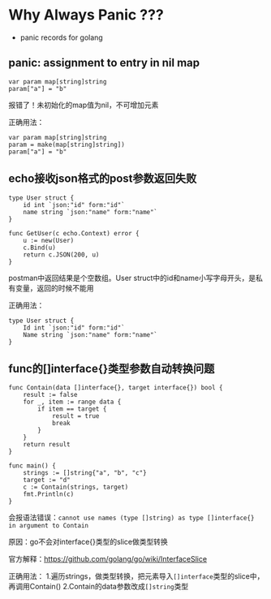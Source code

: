 # Why Always Panic ???

- panic records for golang

## panic: assignment to entry in nil map

```golang
var param map[string]string
param["a"] = "b"
```

报错了！未初始化的map值为nil，不可增加元素

正确用法：
```golang
var param map[string]string
param = make(map[string]string])
param["a"] = "b"
```

## echo接收json格式的post参数返回失败

```golang
type User struct {
    id int `json:"id" form:"id"`
    name string `json:"name" form:"name"`
}

func GetUser(c echo.Context) error {
    u := new(User)
    c.Bind(u)
    return c.JSON(200, u)
}
```

postman中返回结果是个空数组。User struct中的id和name小写字母开头，是私有变量，返回的时候不能用

正确用法：
```golang
type User struct {
    Id int `json:"id" form:"id"`
    Name string `json:"name" form:"name"`
}
```

## func的[]interface{}类型参数自动转换问题

```golang
func Contain(data []interface{}, target interface{}) bool {
    result := false
    for _, item := range data {
        if item == target {
            result = true
            break
        }
    }
    return result
}

func main() {
    strings := []string{"a", "b", "c"}
    target := "d"
    c := Contain(strings, target)
    fmt.Println(c)
}
```

会报语法错误：```cannot use names (type []string) as type []interface{} in argument to Contain```

原因：go不会对interface{}类型的slice做类型转换

官方解释：https://github.com/golang/go/wiki/InterfaceSlice

正确用法：
1.遍历strings，做类型转换，把元素导入```[]interface```类型的slice中，再调用Contain()
2.Contain的data参数改成```[]string```类型
